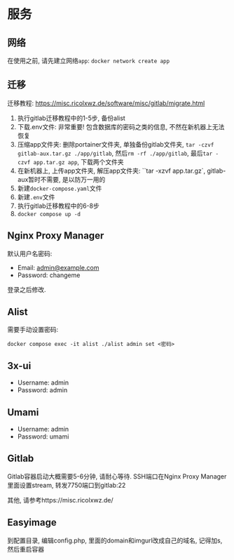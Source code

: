 # 服务

## 网络

在使用之前, 请先建立网络`app`: `docker network create app`

## 迁移

迁移教程: https://misc.ricolxwz.de/software/misc/gitlab/migrate.html

1. 执行gitlab迁移教程中的1-5步, 备份alist
2. 下载.env文件: 非常重要! 包含数据库的密码之类的信息, 不然在新机器上无法恢复
3. 压缩app文件夹: 删除portainer文件夹, 单独备份gitlab文件夹, `tar -czvf gitlab-aux.tar.gz ./app/gitlab`, 然后`rm -rf ./app/gitlab`, 最后`tar -czvf app.tar.gz app`, 下载两个文件夹
4. 在新机器上, 上传app文件夹, 解压app文件夹: ``tar -xzvf app.tar.gz`, gitlab-aux暂时不需要, 是以防万一用的
5. 新建`docker-compose.yaml`文件
6. 新建`.env`文件
7. 执行gitlab迁移教程中的6-8步
8. `docker compose up -d`

## Nginx Proxy Manager

默认用户名密码:

- Email:    admin@example.com
- Password: changeme

登录之后修改.

## Alist

需要手动设置密码:

```
docker compose exec -it alist ./alist admin set <密码>
```

## 3x-ui

- Username:    admin
- Password: admin

## Umami

- Username: admin
- Password: umami

## Gitlab

Gitlab容器启动大概需要5-6分钟, 请耐心等待. SSH端口在Nginx Proxy Manager里面设置stream, 转发7750端口到gitlab:22

其他, 请参考https://misc.ricolxwz.de/

## Easyimage

到配置目录, 编辑config.php, 里面的domain和imgurl改成自己的域名, 记得加s, 然后重启容器
